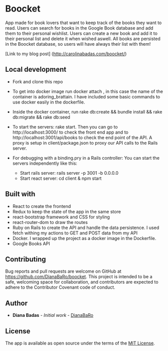 # Boocket

App made for book lovers that want to keep track of the books they want to read.
Users can search for books in the Google Book database and add them to their personal wishlist. Users can create a new book and add it to their personal list and delete it when wished aswell. All books are persisted in the Boocket database, so users will have always their list with them!

[Link to my blog post] (http://carolinabadas.com/boocket/)

## Local development
* Fork and clone this repo
* To get into docker image run docker attach <name of the container>, in this case the name of the container is adoring_brattain. I have included some basic commands to use docker easily in the dockerfile. 
* Inside the docker container, run rake db:create && bundle install && rake db:migrate && rake db:seed
* To start the servers: rake start. Then you can go to http://localhost:3000/ to check the front end app and to http://localhost:3001/api/books to check the end point of the API. A proxy is setup in client/package.json to proxy our API calls to the Rails server.

* For debugging with a binding.pry in a Rails controller: You can start the servers independently like this:
    * Start rails server: rails server -p 3001 -b 0.0.0.0
    * Start react server: cd client & npm start

## Built with

* React to create the frontend 
* Redux to keep the state of the app in the same store
* react-bootstrap framework and CSS for styling
* react-router-dom to draw the routes
* Ruby on Rails to create the API and handle the data persistence. I used fetch withing my actions to GET and POST data from my API
* Docker. I wrapped up the project as a docker image in the Dockerfile.
* Google Books API

## Contributing

Bug reports and pull requests are welcome on GitHub at https://github.com/DianaBaRo/boocket. This project is intended to be a safe, welcoming space for collaboration, and contributors are expected to adhere to the Contributor Covenant code of conduct.

## Author

* **Diana Badas** - *Initial work* - [DianaBaRo](https://github.com/DianaBaRo)

## License

The app is available as open source under the terms of the [MIT License](https://opensource.org/licenses/MIT).
